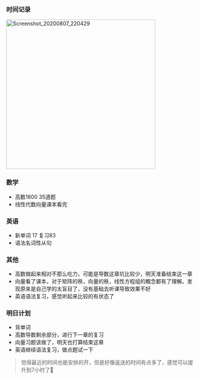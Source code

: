 ### 时间记录

<img src="https://raw.githubusercontent.com/Kong-PR/Typora-picture/master/img/Screenshot_20200807_220429.jpg" alt="Screenshot_20200807_220429" width=400 />

### 数学

- 高数1800 35道题
- 线性代数向量课本看完

### 英语

- 新单词 17 复习83
- 语法名词性从句

### 其他

- 高数做起来相对不那么吃力，可能是导数这章坑比较少，明天准备结束这一章
- 向量看了课本，对于矩阵的秩，向量的秩，线性方程组的概念都有了理解。发现原来是自己学的太盲目了，没有基础去听课导致效果不好
- 英语语法复习，感觉听起来比较的有状态了

### 明日计划

- 背单词
- 高数导数剩余部分，进行下一章的复习
- 向量习题该做了，明天也打算结束这章
- 英语继续语法复习，做点题试一下

> 觉得最近的时间也能安排的开，但是好像返送的时间有点多了，感觉可以提升到7小时了:slightly_smiling_face: